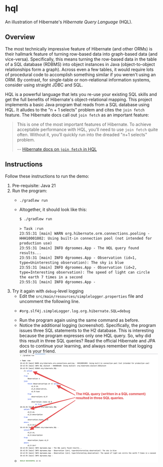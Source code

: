 # hql

An illustration of Hibernate's *Hibernate Query Language* (HQL).


## Overview

The most technically impressive feature of Hibernate (and other ORMs) is their hallmark feature of turning row-based
data into graph-based data (and vice-versa). Specifically, this means turning the row-based data in the table of a SQL
database (RDBMS) into object instances in Java (object-to-object relationships form a graph). Across even a few tables,
it would require lots of procedural code to accomplish something similar if you weren't using an ORM. By contrast, for
single-table or non-relational information systems, consider using straight JDBC and SQL.

HQL is a powerful language that lets you re-use your existing SQL skills and get the full benefits of Hibernate's
object-relational mapping. This project implements a basic Java program that reads from a SQL database using HQL. It
alludes to the "n + 1 selects" problem and cites the `join fetch` feature. The Hibernate docs call out `join fetch` as an
important feature:

> This is one of the most important features of Hibernate. To achieve acceptable performance with HQL, you’ll need to
> use `join fetch` quite often. Without it, you’ll quickly run into the dreaded "n+1 selects" problem.
> 
> -- [Hibernate docs on `join fetch` in HQL](https://docs.jboss.org/hibernate/orm/6.2/userguide/html_single/Hibernate_User_Guide.html#hql-explicit-fetch-join)


## Instructions

Follow these instructions to run the demo:

1. Pre-requisite: Java 21
2. Run the program:
   * ```shell
     ./gradlew run
     ```
   * Altogether, it should look like this:
     ```text
     $ ./gradlew run
     
     > Task :run
     23:55:31 [main] WARN org.hibernate.orm.connections.pooling - HHH10001002: Using built-in connection pool (not intended for production use)
     23:55:31 [main] INFO dgroomes.App - The HQL query found results...
     23:55:31 [main] INFO dgroomes.App - Observation (id=1, type=Uninteresting observation): The sky is blue
     23:55:31 [main] INFO dgroomes.App - Observation (id=2, type=Interesting observation): The speed of light can circle the earth 7 times in a second
     23:55:31 [main] INFO dgroomes.App -
     ```
3. Try it again with `debug`-level logging
   * Edit the `src/main/resources/simplelogger.properties` file and uncomment the following line.
   * ```
     #org.slf4j.simpleLogger.log.org.hibernate.SQL=debug
     ```
   * Run the program again using the same command as before.
   * Notice the additional logging (screenshot). Specifically, the program issues three SQL statements to the H2 database.
     This is interesting because the program expresses only one HQL query. So, why did this result in three SQL queries?
     Read the official Hibernate and JPA docs to continue your learning, and always remember that logging and is your friend.
   * ![Screenshot of the program output](./screenshot.png)
